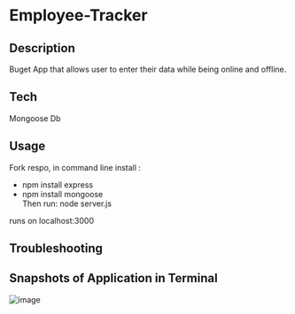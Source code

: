 
# Employee-Tracker   

## Description 
Buget App that allows user to enter their data while being online and offline. 

## Tech 
Mongoose Db  

## Usage 
Fork respo, in command line install :
- npm install express 
- npm install mongoose  
Then run:  node server.js    

runs on localhost:3000

## Troubleshooting 

## Snapshots of Application in Terminal 
![image](https://user-images.githubusercontent.com/64391826/88470604-57ce2780-cecc-11ea-9497-c045daefaca0.png)
